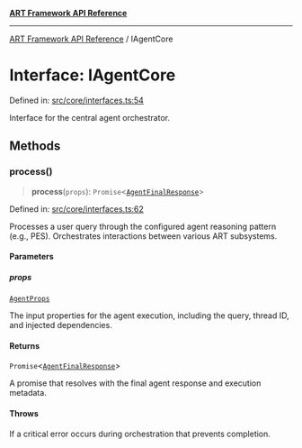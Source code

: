[**ART Framework API Reference**](../README.md)

***

[ART Framework API Reference](../README.md) / IAgentCore

# Interface: IAgentCore

Defined in: [src/core/interfaces.ts:54](https://github.com/hashangit/ART/blob/a8524de337702d2ec210d86aff2464ac0aeed73e/src/core/interfaces.ts#L54)

Interface for the central agent orchestrator.

## Methods

### process()

> **process**(`props`): `Promise`\<[`AgentFinalResponse`](AgentFinalResponse.md)\>

Defined in: [src/core/interfaces.ts:62](https://github.com/hashangit/ART/blob/a8524de337702d2ec210d86aff2464ac0aeed73e/src/core/interfaces.ts#L62)

Processes a user query through the configured agent reasoning pattern (e.g., PES).
Orchestrates interactions between various ART subsystems.

#### Parameters

##### props

[`AgentProps`](AgentProps.md)

The input properties for the agent execution, including the query, thread ID, and injected dependencies.

#### Returns

`Promise`\<[`AgentFinalResponse`](AgentFinalResponse.md)\>

A promise that resolves with the final agent response and execution metadata.

#### Throws

If a critical error occurs during orchestration that prevents completion.
